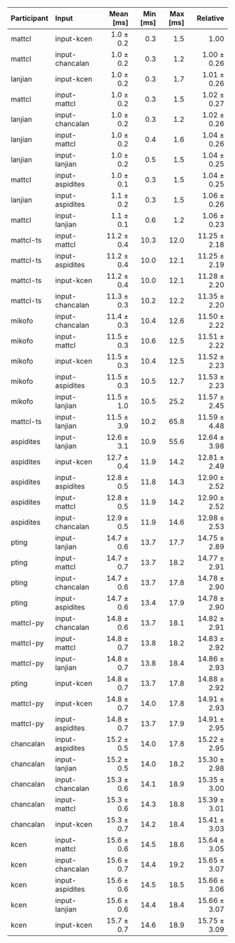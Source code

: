 | Participant | Input | Mean [ms] | Min [ms] | Max [ms] | Relative |
|:---|:---|---:|---:|---:|---:|
| mattcl | input-kcen | 1.0 ± 0.2 | 0.3 | 1.5 | 1.00 |
| mattcl | input-chancalan | 1.0 ± 0.2 | 0.3 | 1.2 | 1.00 ± 0.26 |
| lanjian | input-kcen | 1.0 ± 0.2 | 0.3 | 1.7 | 1.01 ± 0.26 |
| mattcl | input-mattcl | 1.0 ± 0.2 | 0.3 | 1.5 | 1.02 ± 0.27 |
| lanjian | input-chancalan | 1.0 ± 0.2 | 0.3 | 1.2 | 1.02 ± 0.26 |
| lanjian | input-mattcl | 1.0 ± 0.2 | 0.4 | 1.6 | 1.04 ± 0.26 |
| lanjian | input-lanjian | 1.0 ± 0.2 | 0.5 | 1.5 | 1.04 ± 0.25 |
| mattcl | input-aspidites | 1.0 ± 0.1 | 0.3 | 1.5 | 1.04 ± 0.25 |
| lanjian | input-aspidites | 1.1 ± 0.2 | 0.3 | 1.5 | 1.06 ± 0.26 |
| mattcl | input-lanjian | 1.1 ± 0.1 | 0.6 | 1.2 | 1.06 ± 0.23 |
| mattcl-ts | input-mattcl | 11.2 ± 0.4 | 10.3 | 12.0 | 11.25 ± 2.18 |
| mattcl-ts | input-aspidites | 11.2 ± 0.4 | 10.0 | 12.1 | 11.25 ± 2.19 |
| mattcl-ts | input-kcen | 11.2 ± 0.4 | 10.0 | 12.1 | 11.28 ± 2.20 |
| mattcl-ts | input-chancalan | 11.3 ± 0.3 | 10.2 | 12.2 | 11.35 ± 2.20 |
| mikofo | input-chancalan | 11.4 ± 0.3 | 10.4 | 12.6 | 11.50 ± 2.22 |
| mikofo | input-mattcl | 11.5 ± 0.3 | 10.6 | 12.5 | 11.51 ± 2.22 |
| mikofo | input-kcen | 11.5 ± 0.3 | 10.4 | 12.5 | 11.52 ± 2.23 |
| mikofo | input-aspidites | 11.5 ± 0.3 | 10.5 | 12.7 | 11.53 ± 2.23 |
| mikofo | input-lanjian | 11.5 ± 1.0 | 10.5 | 25.2 | 11.57 ± 2.45 |
| mattcl-ts | input-lanjian | 11.5 ± 3.9 | 10.2 | 65.8 | 11.59 ± 4.48 |
| aspidites | input-lanjian | 12.6 ± 3.1 | 10.9 | 55.6 | 12.64 ± 3.98 |
| aspidites | input-kcen | 12.7 ± 0.4 | 11.9 | 14.2 | 12.81 ± 2.49 |
| aspidites | input-aspidites | 12.8 ± 0.5 | 11.8 | 14.3 | 12.90 ± 2.52 |
| aspidites | input-mattcl | 12.8 ± 0.5 | 11.9 | 14.2 | 12.90 ± 2.52 |
| aspidites | input-chancalan | 12.9 ± 0.5 | 11.9 | 14.6 | 12.98 ± 2.53 |
| pting | input-lanjian | 14.7 ± 0.6 | 13.7 | 17.7 | 14.75 ± 2.89 |
| pting | input-mattcl | 14.7 ± 0.7 | 13.7 | 18.2 | 14.77 ± 2.91 |
| pting | input-chancalan | 14.7 ± 0.6 | 13.7 | 17.8 | 14.78 ± 2.90 |
| pting | input-aspidites | 14.7 ± 0.6 | 13.4 | 17.9 | 14.78 ± 2.90 |
| mattcl-py | input-chancalan | 14.8 ± 0.6 | 13.7 | 18.1 | 14.82 ± 2.91 |
| mattcl-py | input-mattcl | 14.8 ± 0.7 | 13.8 | 18.2 | 14.83 ± 2.92 |
| mattcl-py | input-lanjian | 14.8 ± 0.7 | 13.8 | 18.4 | 14.86 ± 2.93 |
| pting | input-kcen | 14.8 ± 0.7 | 13.7 | 17.8 | 14.88 ± 2.92 |
| mattcl-py | input-kcen | 14.8 ± 0.7 | 14.0 | 17.8 | 14.91 ± 2.93 |
| mattcl-py | input-aspidites | 14.8 ± 0.7 | 13.7 | 17.9 | 14.91 ± 2.95 |
| chancalan | input-aspidites | 15.2 ± 0.5 | 14.0 | 17.8 | 15.22 ± 2.95 |
| chancalan | input-lanjian | 15.2 ± 0.5 | 14.0 | 18.2 | 15.30 ± 2.98 |
| chancalan | input-chancalan | 15.3 ± 0.6 | 14.1 | 18.9 | 15.35 ± 3.00 |
| chancalan | input-mattcl | 15.3 ± 0.6 | 14.3 | 18.8 | 15.39 ± 3.01 |
| chancalan | input-kcen | 15.3 ± 0.7 | 14.2 | 18.4 | 15.41 ± 3.03 |
| kcen | input-mattcl | 15.6 ± 0.6 | 14.5 | 18.6 | 15.64 ± 3.05 |
| kcen | input-chancalan | 15.6 ± 0.7 | 14.4 | 19.2 | 15.65 ± 3.07 |
| kcen | input-aspidites | 15.6 ± 0.6 | 14.5 | 18.5 | 15.66 ± 3.06 |
| kcen | input-lanjian | 15.6 ± 0.6 | 14.4 | 18.4 | 15.66 ± 3.07 |
| kcen | input-kcen | 15.7 ± 0.7 | 14.6 | 18.9 | 15.75 ± 3.09 |

